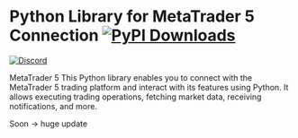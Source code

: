 # Python Library for MetaTrader 5 Connection [![PyPI Downloads](https://static.pepy.tech/badge/pythonmetatrader5)](https://pepy.tech/projects/pythonmetatrader5)
[![Discord](https://img.shields.io/badge/Join_us_on-Discord-5865F2?logo=discord&logoColor=white&style=for-the-badge)](https://discord.gg/BARYa55KS8)


MetaTrader 5
This Python library enables you to connect with the MetaTrader 5 trading platform and interact with its features using Python. It allows executing trading operations, fetching market data, receiving notifications, and more.

Soon -> huge update
